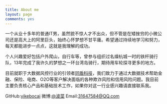 ```yaml
---
title: About me
layout: page
comments: yes
---
```

 一个从业十多年的普通IT男，虽然貌不惊人才不出众，但不管是在矮挫穷的小微公司还是高大上的阿里巨头，始终心怀梦想不甘平庸。希望通过持续地学习和努力，每天都能进步一点点，这就是我理解的成功。

个人兴趣爱好包括户外爬山，自行车等，曾参与组织过名燥杭城一时的铁杆骑行队，13年完成了我许久的梦想之一环台湾岛骑行，期待用车轮探寻更多的地方。

目前就职于大数据风控行业的引领者[同盾科技](http://www.tongdun.cn)，我们致力于通过大数据技术帮助金融、保险、电商、O2O等客户解决面临的各种欺诈风险和信用风险问题。我目前主要负责核心产品和基础技术工作，如果你对这一行业感兴趣请直接联系我。

 GitHub:[yikebocai](http://github.com/yikebocai)
 微博:[@波菜](http://weibo.com/simbo)
 Email:31647584@QQ.com
